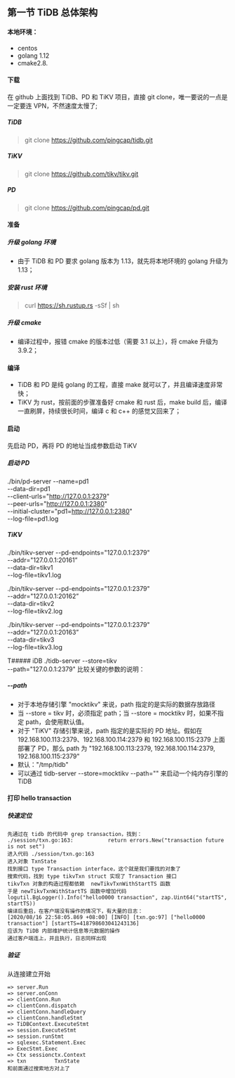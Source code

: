 ## 第一节 TiDB 总体架构



#### 本地环境：

* centos
* golang 1.12
* cmake2.8.

#### 下载

在 github 上面找到 TiDB、PD 和 TiKV 项目，直接 git clone，唯一要说的一点是一定要连 VPN，不然速度太慢了;

##### TiDB
> git clone https://github.com/pingcap/tidb.git
##### TiKV
> git clone https://github.com/tikv/tikv.git
##### PD
> git clone https://github.com/pingcap/pd.git

#### 准备
##### 升级 golang 环境
* 由于 TiDB 和 PD 要求 golang 版本为 1.13，就先将本地环境的 golang 升级为 1.13；
##### 安装 rust 环境
> curl https://sh.rustup.rs -sSf | sh
##### 升级 cmake
* 编译过程中，报错 cmake 的版本过低（需要 3.1 以上），将 cmake 升级为 3.9.2；

#### 编译 
* TiDB 和 PD 是纯 golang 的工程，直接 make 就可以了，并且编译速度非常快；
* TiKV 为 rust，按前面的步骤准备好 cmake 和 rust 后，make build 后，编译一直刷屏，持续很长时间，编译 c 和 c++ 的感觉又回来了；

#### 启动
先启动 PD，再将 PD 的地址当成参数启动 TiKV
##### 启动 PD
./bin/pd-server --name=pd1 \
                --data-dir=pd1 \
                --client-urls="http://127.0.0.1:2379" \
                --peer-urls="http://127.0.0.1:2380" \
                --initial-cluster="pd1=http://127.0.0.1:2380" \
                --log-file=pd1.log

##### TiKV
./bin/tikv-server --pd-endpoints="127.0.0.1:2379" \
                --addr="127.0.0.1:20161” \
                --data-dir=tikv1 \
                --log-file=tikv1.log

./bin/tikv-server --pd-endpoints="127.0.0.1:2379" \
                --addr="127.0.0.1:20162” \
                --data-dir=tikv2 \
                --log-file=tikv2.log

./bin/tikv-server --pd-endpoints="127.0.0.1:2379" \
                --addr="127.0.0.1:20163” \
                --data-dir=tikv3 \
                --log-file=tikv3.log

T##### iDB
./tidb-server --store=tikv \
                --path="127.0.0.1:2379"
比较关键的参数的说明：
##### --path
* 对于本地存储引擎 "mocktikv" 来说，path 指定的是实际的数据存放路径
* 当 --store = tikv 时，必须指定 path；当 --store = mocktikv 时，如果不指定 path，会使用默认值。
* 对于 "TiKV" 存储引擎来说，path 指定的是实际的 PD 地址。假如在 192.168.100.113:2379、192.168.100.114:2379 和 192.168.100.115:2379 上面部署了 PD，那么 path 为 "192.168.100.113:2379, 192.168.100.114:2379, 192.168.100.115:2379"
* 默认："/tmp/tidb"
* 可以通过 tidb-server --store=mocktikv --path="" 来启动一个纯内存引擎的 TiDB

#### 打印 hello transaction

##### 快速定位
```
先通过在 tidb 的代码中 grep transaction，找到：
./session/txn.go:163:           return errors.New("transaction future is not set")
进入代码 ./session/txn.go:163
进入对象 TxnState
找到接口 type Transaction interface，这个就是我们要找的对象了
搜索代码，找到 type tikvTxn struct 实现了 Transaction 接口
tikvTxn 对象的构造过程都依赖  newTikvTxnWithStartTS 函数
于是 newTikvTxnWithStartTS 函数中增加代码 
logutil.BgLogger().Info("hello0000 transaction", zap.Uint64("startTS", startTS))
编译后重启，在客户端没有操作的情况下，有大量的日志：
[2020/08/16 22:58:05.869 +08:00] [INFO] [txn.go:97] ["hello0000 transaction"] [startTS=418798603041243136]
应该为 TiDB 内部维护统计信息等元数据的操作
通过客户端连上，并且执行，日志同样出现
```

##### 验证
从连接建立开始
```
=> server.Run  
=> server.onConn
=> clientConn.Run 
=> clientConn.dispatch
=> clientConn.handleQuery
=> clientConn.handleStmt
=> TiDBContext.ExecuteStmt
=> session.ExecuteStmt
=> session.runStmt
=> sqlexec.Statement.Exec
=> ExecStmt.Exec
=> Ctx sessionctx.Context
=> txn         TxnState
和前面通过搜索地方对上了
```
